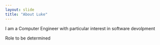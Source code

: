 ```yaml
---
layout: slide
title: "About Luke"
---
```

I am a Computer Engineer with particular interest in software devolpment

Role to be determined
